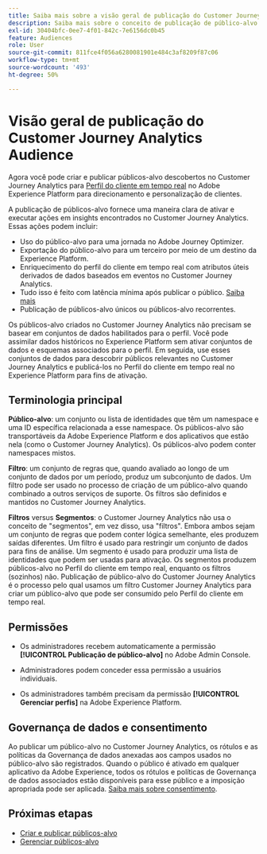 ```yaml
---
title: Saiba mais sobre a visão geral de publicação do Customer Journey Analytics Audiences
description: Saiba mais sobre o conceito de publicação de público-alvo no Customer Journey Analytics
exl-id: 30404bfc-0ee7-4f01-842c-7e6156dc0b45
feature: Audiences
role: User
source-git-commit: 811fce4f056a6280081901e484c3af8209f87c06
workflow-type: tm+mt
source-wordcount: '493'
ht-degree: 50%

---
```


# Visão geral de publicação do Customer Journey Analytics Audience

Agora você pode criar e publicar públicos-alvo descobertos no Customer Journey Analytics para [Perfil do cliente em tempo real](https://experienceleague.adobe.com/docs/experience-platform/profile/home.html?lang=pt-BR) no Adobe Experience Platform para direcionamento e personalização de clientes.

A publicação de públicos-alvo fornece uma maneira clara de ativar e executar ações em insights encontrados no Customer Journey Analytics. Essas ações podem incluir:

* Uso do público-alvo para uma jornada no Adobe Journey Optimizer.
* Exportação do público-alvo para um terceiro por meio de um destino da Experience Platform.
* Enriquecimento do perfil do cliente em tempo real com atributos úteis derivados de dados baseados em eventos no Customer Journey Analytics.
* Tudo isso é feito com latência mínima após publicar o público. [Saiba mais](https://experienceleague.adobe.com/docs/analytics-platform/using/cja-components/audiences/publish.html?lang=pt-BR#latency)
* Publicação de públicos-alvo únicos ou públicos-alvo recorrentes.

Os públicos-alvo criados no Customer Journey Analytics não precisam se basear em conjuntos de dados habilitados para o perfil. Você pode assimilar dados históricos no Experience Platform sem ativar conjuntos de dados e esquemas associados para o perfil. Em seguida, use esses conjuntos de dados para descobrir públicos relevantes no Customer Journey Analytics e publicá-los no Perfil do cliente em tempo real no Experience Platform para fins de ativação.

## Terminologia principal

**Público-alvo**: um conjunto ou lista de identidades que têm um namespace e uma ID específica relacionada a esse namespace. Os públicos-alvo são transportáveis da Adobe Experience Platform e dos aplicativos que estão nela (como o Customer Journey Analytics). Os públicos-alvo podem conter namespaces mistos.

**Filtro**: um conjunto de regras que, quando avaliado ao longo de um conjunto de dados por um período, produz um subconjunto de dados. Um filtro pode ser usado no processo de criação de um público-alvo quando combinado a outros serviços de suporte. Os filtros são definidos e mantidos no Customer Journey Analytics.

**Filtros** versus **Segmentos**: o Customer Journey Analytics não usa o conceito de &quot;segmentos&quot;, em vez disso, usa &quot;filtros&quot;. Embora ambos sejam um conjunto de regras que podem conter lógica semelhante, eles produzem saídas diferentes. Um filtro é usado para restringir um conjunto de dados para fins de análise. Um segmento é usado para produzir uma lista de identidades que podem ser usadas para ativação. Os segmentos produzem públicos-alvo no Perfil do cliente em tempo real, enquanto os filtros (sozinhos) não. Publicação de público-alvo do Customer Journey Analytics é o processo pelo qual usamos um filtro Customer Journey Analytics para criar um público-alvo que pode ser consumido pelo Perfil do cliente em tempo real.

## Permissões

* Os administradores recebem automaticamente a permissão **[!UICONTROL Publicação de público-alvo]** no Adobe Admin Console.

* Administradores podem conceder essa permissão a usuários individuais.

* Os administradores também precisam da permissão **[!UICONTROL Gerenciar perfis]** na Adobe Experience Platform.

## Governança de dados e consentimento

Ao publicar um público-alvo no Customer Journey Analytics, os rótulos e as políticas da Governança de dados anexadas aos campos usados no público-alvo são registrados.  Quando o público é ativado em qualquer aplicativo da Adobe Experience, todos os rótulos e políticas de Governança de dados associados estão disponíveis para esse público e a imposição apropriada pode ser aplicada. [Saiba mais sobre consentimento](https://experienceleague.adobe.com/docs/experience-platform/data-governance/policies/user-guide.html?lang=pt-BR#consent-policy).

## Próximas etapas

* [Criar e publicar públicos-alvo](/help/components/audiences/publish.md)
* [Gerenciar públicos-alvo](/help/components/audiences/manage.md)
